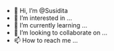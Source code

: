 - 👋 Hi, I’m @Susidita
- 👀 I’m interested in ...
- 🌱 I’m currently learning ...
- 💞️ I’m looking to collaborate on ...
- 📫 How to reach me ...

<!---
Susidita/Susidita is a ✨ special ✨ repository because its `README.md` (this file) appears on your GitHub profile.
You can click the Preview link to take a look at your changes.
--->
